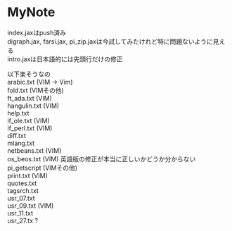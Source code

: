 # MyNote
index.jaxはpush済み  
digraph.jax, farsi.jax, pi_zip.jaxは今試してみたけれど特に問題ないように見える  
intro.jaxは日本語的には先頭行だけの修正  

以下楽そうなの  
  arabic.txt (VIM -> Vim)  
  fold.txt (VIMその他)  
  ft_ada.txt (VIM)  
  hangulin.txt (VIM)  
  help.txt  
  if_ole.txt (VIM)  
  if_perl.txt (VIM)  
  diff.txt  
  mlang.txt  
  netbeans.txt (VIM)  
  os_beos.txt (VIM) 英語版の修正が本当に正しいかどうか分からない  
  pi_getscript (VIMその他)  
  print.txt (VIM)  
  quotes.txt  
  tagsrch.txt  
  usr_07.txt  
  usr_09.txt (VIM)  
  usr_11.txt  
  usr_27.tx ?  
